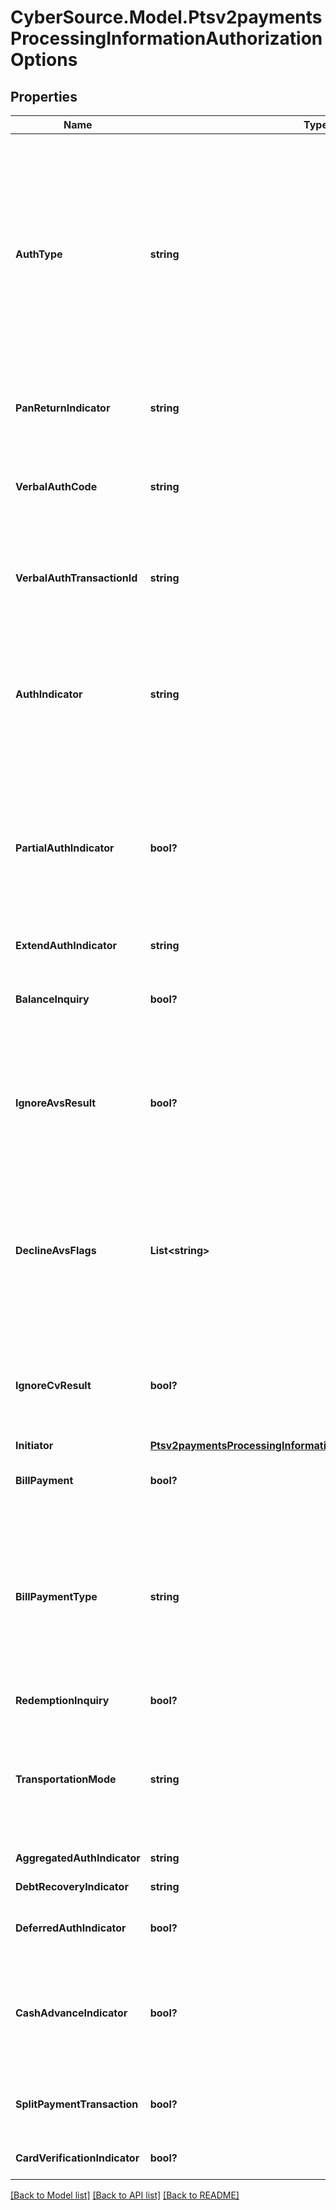 # CyberSource.Model.Ptsv2paymentsProcessingInformationAuthorizationOptions
## Properties

Name | Type | Description | Notes
------------ | ------------- | ------------- | -------------
**AuthType** | **string** | Authorization type. Possible values:   - &#x60;AUTOCAPTURE&#x60;: automatic capture.  - &#x60;STANDARDCAPTURE&#x60;: standard capture.  - &#x60;VERBAL&#x60;: forced capture. Include it in the payment request for a forced capture. Include it in the capture request for a verbal payment.  #### Asia, Middle East, and Africa Gateway; Cielo; Comercio Latino; and CyberSource Latin American Processing Set this field to &#x60;AUTOCAPTURE&#x60; and include it in a bundled request to indicate that you are requesting an automatic capture. If your account is configured to enable automatic captures, set this field to &#x60;STANDARDCAPTURE&#x60; and include it in a standard authorization or bundled request to indicate that you are overriding an automatic capture.  #### Forced Capture Set this field to &#x60;VERBAL&#x60; and include it in the authorization request to indicate that you are performing a forced capture; therefore, you receive the authorization code outside the CyberSource system.  #### Verbal Authorization Set this field to &#x60;VERBAL&#x60; and include it in the capture request to indicate that the request is for a verbal authorization.  | [optional] 
**PanReturnIndicator** | **string** | #### Visa Platform Connect The field contains the PAN translation indicator for American Express Contactless Transaction. Valid value is   1- Expresspay Translation, PAN request 2- Expresspay Translation, PAN and Expiry date request  | [optional] 
**VerbalAuthCode** | **string** | Authorization code.  #### Forced Capture Use this field to send the authorization code you received from a payment that you authorized outside the CyberSource system.  #### PIN debit Authorization code that is returned by the processor.  Returned by PIN debit purchase.  #### Verbal Authorization Use this field in CAPTURE API to send the verbally received authorization code.  | [optional] 
**VerbalAuthTransactionId** | **string** | Transaction ID (TID).  #### FDMS South This field is required for verbal authorizations and forced captures with the American Express card type to comply with the CAPN requirements: - Forced capture: Obtain the value for this field from the authorization response. - Verbal authorization: You cannot obtain a value for this field so CyberSource uses the default value of &#x60;000000000000000&#x60; (15 zeros).  | [optional] 
**AuthIndicator** | **string** | Flag that specifies the purpose of the authorization.  Possible values:  - **0**: Preauthorization  - **1**: Final authorization  To set the default for this field, contact CyberSource Customer Support.  #### Barclays and Elavon The default for Barclays and Elavon is 1 (final authorization). To change the default for this field, contact CyberSource Customer Support.  #### CyberSource through VisaNet When the value for this field is 0, it corresponds to the following data in the TC 33 capture file:  - Record: CP01 TCR0  - Position: 164  - Field: Additional Authorization Indicators When the value for this field is 1, it does not correspond to any data in the TC 33 capture file.  | [optional] 
**PartialAuthIndicator** | **bool?** | Flag that indicates whether the transaction is enabled for partial authorization. When the request includes this field, this value overrides the information in your account. Possible values: - &#x60;true&#x60;: Enable the transaction for partial authorization. - &#x60;false&#x60;: Do not enable the transaction for partial authorization.  #### PIN debit Required field for partial authorizations that use PIN debit purchase; otherwise, not used.  #### Used by **Authorization** Optional field.  #### CyberSource through VisaNet To set the default for this field, contact CyberSource Customer Support. The value for this field corresponds to the following data in the TC 33 capture file5: - Record: CP01 TCR0 - Position: 164 - Field: Additional Authorization Indicators  | [optional] 
**ExtendAuthIndicator** | **string** | Flag that indicates whether the transaction is an extended authorization.  | [optional] 
**BalanceInquiry** | **bool?** | Flag that indicates whether to return balance information.  Possible values: - &#x60;true&#x60;: Return balance information. - &#x60;false&#x60;: Do not return balance information.  #### Used by **Authorization** Required for a balance inquiry; otherwise, not used.  #### PIN debit Required for a balance inquiry request of a PIN debit purchase; otherwise, not used.  | [optional] 
**IgnoreAvsResult** | **bool?** | Flag for a sale request that indicates whether to allow the capture service to run even when the authorization receives an AVS decline, as indicated by a reply flag value of DAVSNO.  Possible values: - &#x60;true&#x60;: Ignore the results of AVS checking and run the capture service. - &#x60;false&#x60; (default): If the authorization receives an AVS decline, do not run the capture service. When the value of this field is &#x60;true&#x60;, the list in the &#x60;processingInformation.authorizationOptions.declineAvsFlags&#x60; field is ignored.  #### Used by **Authorization** Optional field. String (3)  | [optional] [default to false]
**DeclineAvsFlags** | **List&lt;string&gt;** | Comma-separated list of AVS flags that cause the reply flag &#x60;DAVSNO&#x60; to be returned.  **Important** To receive declines for the AVS code &#x60;N&#x60;, you must include the value &#x60;N&#x60; in the comma-separated list.    ### AVS Codes for Cielo 3.0 and CyberSource Latin American Processing    **Note** CyberSource Latin American Processing is the name of a specific processing connection that CyberSource supports.   In the CyberSource API documentation, CyberSource Latin American Processing does not refer to the general topic of processing in Latin America.   The information in this section is for the specific processing connection called CyberSource Latin American Processing.   It is not for any other Latin American processors that CyberSource supports.  |AVS Code|Description| |- -- |- -- | |D|Partial match: postal code and address match.| |E|Not supported: AVS is not supported for this card type. _or_ Invalid: the acquirer returned an unrecognized value for the AVS response.| |F|Partial match: postal code matches, but CPF and address do not match.*| |G|Not supported: AVS not supported or not verified.| |I|No match: AVS information is not available.| |K|Partial match: CPF matches, but postal code and address do not match.*| |L|Partial match: postal code and CPF match, but address does not match.*| |N|No match: postal code, CPF, and address do not match.*| |O|Partial match: CPF and address match, but postal code does not match.*| |R|Not supported: your implementation does not support AVS _or_ System unavailable.| |T|Partial match: address matches, but postal code and CPF do not match.*| |V|Match: postal code, CPF, and address match.*| |* CPF (Cadastro de Pessoas Fisicas) is required only for Redecard in Brazil.||  ### AVS Codes for All Other Processors  **Note** The list of AVS codes for all other processors follows these descriptions of the processor-specific information for these codes.  #### American Express Cards For American Express cards only, you can receive Visa and CyberSource AVS codes in addition to the American Express AVS codes.  **Note** For CyberSource through VisaNet, the American Express AVS codes are converted to Visa AVS codes before they are returned to you. As a result, you will not receive American Express AVS codes for the American Express card type.&lt;br/&gt;&lt;br/&gt;  _American Express Card codes_: &#x60;F&#x60;, &#x60;H&#x60;, &#x60;K&#x60;, &#x60;L&#x60;, &#x60;O&#x60;, &#x60;T&#x60;, &#x60;V&#x60;  #### Domestic and International Visa Cards The international and domestic alphabetic AVS codes are the Visa standard AVS codes. CyberSource maps the standard AVS return codes for other types of payment cards, including American Express cards, to the Visa standard AVS codes.  AVS is considered either domestic or international, depending on the location of the bank that issued the customer&#39;s payment card: - When the bank is in the U.S., the AVS is domestic. - When the bank is outside the U.S., the AVS is international.  You should be prepared to handle both domestic and international AVS result codes: - For international cards, you can receive domestic AVS codes in addition to the international AVS codes. - For domestic cards, you can receive international AVS codes in addition to the domestic AVS codes.  _International Visa Codes_: &#x60;B&#x60;, &#x60;C&#x60;, &#x60;D&#x60;, &#x60;G&#x60;, &#x60;I&#x60;, &#x60;M&#x60;, &#x60;P&#x60;  _Domestic Visa Codes_: &#x60;A&#x60;, &#x60;E&#x60;,&#x60;N&#x60;, &#x60;R&#x60;, &#x60;S&#x60;, &#x60;U&#x60;, &#x60;W&#x60;, &#x60;X&#x60;, &#x60;Y&#x60;, &#x60;Z&#x60;  #### CyberSource Codes The numeric AVS codes are created by CyberSource and are not standard Visa codes. These AVS codes can be returned for any card type.  _CyberSource Codes_: &#x60;1&#x60;, &#x60;2&#x60;, &#x60;3&#x60;, &#x60;4&#x60;  ### Table of AVS Codes for All Other Processors  |AVS Code|Description| |- -- |- -- | |A|Partial match: street address matches, but 5-digit and 9-digit postal codes do not match.| |B|Partial match: street address matches, but postal code is not verified. Returned only for Visa cards not issued in the U.S.| |C|No match: street address and postal code do not match. Returned only for Visa cards not issued in the U.S.| |D &amp; M|Match: street address and postal code match. Returned only for Visa cards not issued in the U.S.| |E|Invalid: AVS data is invalid or AVS is not allowed for this card type.| |F|Partial match: card member&#39;s name does not match, but billing postal code matches.| |G|Not supported: issuing bank outside the U.S. does not support AVS.| |H|Partial match: card member&#39;s name does not match, but street address and postal code match. Returned only for the American Express card type.| |I|No match: address not verified. Returned only for Visa cards not issued in the U.S.| |K|Partial match: card member&#39;s name matches, but billing address and billing postal code do not match. Returned only for the American Express card type.| |L|Partial match: card member&#39;s name and billing postal code match, but billing address does not match. Returned only for the American Express card type.| |M|See the entry for D &amp; M.| |N|No match: one of the following: street address and postal code do not match _or_ (American Express card type only) card member&#39;s name, street address, and postal code do not match.| |O|Partial match: card member&#39;s name and billing address match, but billing postal code does not match. Returned only for the American Express card type.| |P|Partial match: postal code matches, but street address not verified. Returned only for Visa cards not issued in the U.S.| |R|System unavailable.| |S|Not supported: issuing bank in the U.S. does not support AVS.| |T|Partial match: card member&#39;s name does not match, but street address matches. Returned only for the American Express card type.| |U|System unavailable: address information unavailable for one of these reasons: The U.S. bank does not support AVS outside the U.S. _or_ The AVS in a U.S. bank is not functioning properly.| |V|Match: card member&#39;s name, billing address, and billing postal code match. Returned only for the American Express card type.| |W|Partial match: street address does not match, but 9-digit postal code matches.| |X|Match: street address and 9-digit postal code match.| |Y|Match: street address and 5-digit postal code match.| |Z|Partial match: street address does not match, but 5-digit postal code matches.| |1|Not supported: one of the following: AVS is not supported for this processor or card type _or_ AVS is disabled for your CyberSource account. To enable AVS, contact CyberSource Customer Support.| |2|Unrecognized: the processor returned an unrecognized value for the AVS response.| |3|Match: address is confirmed. Returned only for PayPal Express Checkout.| |4|No match: address is not confirmed. Returned only for PayPal Express Checkout.| |5|No match: no AVS code was returned by the processor.|  | [optional] 
**IgnoreCvResult** | **bool?** | Flag for a sale request that indicates whether to allow the capture service to run even when the authorization receives a CVN decline, as indicated by an &#x60;processorInformation.cardVerification.resultCode&#x60; value of &#x60;D&#x60; or &#x60;N&#x60;. Possible values: - &#x60;true&#x60;: Ignore the results of CVN checking and run the capture service. - &#x60;false&#x60; (default): If the authorization receives a CVN decline, do not run the capture service.  #### Used by **Authorization** Optional field.  | [optional] [default to false]
**Initiator** | [**Ptsv2paymentsProcessingInformationAuthorizationOptionsInitiator**](Ptsv2paymentsProcessingInformationAuthorizationOptionsInitiator.md) |  | [optional] 
**BillPayment** | **bool?** | Indicates payment for bill or payment towards existing contractual loan.  Possible values: - &#x60;true&#x60;: Bill payment or loan payment. - &#x60;false&#x60; (default): Not a bill payment or loan payment.  Optional request field.  | [optional] 
**BillPaymentType** | **string** | Reason for the payment.  Possible values: - 001: Utility payment - 002: Government services - 003: Mobile phone top-up - 004: Coupon payment - 005: Installment based repayment  The value for this field corresponds to the following data in the TC 33A capture file (applicable to Brazil): - Record: CP07 TCR0 - Position: 48-50 - Field: Bill Payment Transaction Type Identifier  The value for this field corresponds to the following data in the TC 33A capture file (applicable to Installment) based Repayment): - Record: CP01 TCR6 - Position: 154-156 - Field: Bill Payment Transaction Type Identifier   This field is supported for 1. Bill payments in Brazil with Mastercard on CyberSource through VisaNet. 2. Installment based repayment transactions on Cybersource through VisaNet.  | [optional] 
**RedemptionInquiry** | **bool?** | Flag that indicates the payment request is a redemption inquiry.  Possible values:   - &#x60;true&#x60;   - &#x60;false&#x60;  | [optional] 
**TransportationMode** | **string** | Type of transportation mode :  Possible Values: - 00 &#x3D; Unknown - 01 &#x3D; Urban bus - 02 &#x3D; Interurban bus - 03&#x3D;Lighttrainmasstransit(Underground Metro LTR) - 04 &#x3D; Train - 05 &#x3D; Commuter train - 06 &#x3D; Water-borne vehicle - 07 &#x3D; Toll - 08 &#x3D; Parking - 09 &#x3D; Taxi - 10 &#x3D; High-speed train - 11 &#x3D; Rural bus - 12 &#x3D; Express commuter train - 13 &#x3D; Para transit - 14 &#x3D; Self drive vehicle - 15 &#x3D; Coach - 16 &#x3D; Locomotive - 17 &#x3D; Powered motor coach - 18 &#x3D; Trailer - 19 &#x3D; Regional train - 20 &#x3D; Inter-city - 21 &#x3D; Funicular train - 22 &#x3D; Cable car  | [optional] 
**AggregatedAuthIndicator** | **string** | Indicates if transaction is an aggregated auth  Possible values: - **true** - **false**  | [optional] 
**DebtRecoveryIndicator** | **string** | Indicates if transaction is a debt recovery request  Possible values: - **true** - **false**  | [optional] 
**DeferredAuthIndicator** | **bool?** | Flag that indicates whether the authorization request was delayed because connectivity was interrupted.  Possible values:   - &#x60;true&#x60; (Deferred authorization)   - &#x60;false&#x60; (default: Not a deferred authorization)  | [optional] 
**CashAdvanceIndicator** | **bool?** | This API field enables the merchant to indicate that a given transaction is Cash Advance.  Cash advance or Cash disbursement functionality allows a merchant to dispense cash at a point of sale. It provides the ability of a POS system to act like an ATM. These terminals are typically seen in bank branches where customers can use their card and withdraw cash or at merchant locations where ATMs are sparse.  Possible values:   - &#x60;true&#x60; (Cash advance is supported)   - &#x60;false&#x60; (default: cash advance is not supported)  | [optional] 
**SplitPaymentTransaction** | **bool?** | #### Visa Platform Connect Indicates split payment transaction. A split payment allows the use of two payment methods for a single transaction.  Possible values:   - &#x60;true&#x60; (split payment transaction is supported)   - &#x60;false&#x60; (default: split payment transaction is not supported)  | [optional] 
**CardVerificationIndicator** | **bool?** | This API field will indicate whether a card verification check is being performed during the transaction  Possible values:   - &#x60;true&#x60;   - &#x60;false&#x60; (default value)  | [optional] 

[[Back to Model list]](../README.md#documentation-for-models) [[Back to API list]](../README.md#documentation-for-api-endpoints) [[Back to README]](../README.md)

